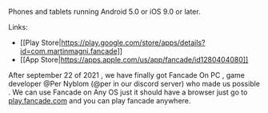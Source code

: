 Phones and tablets running Android 5.0 or iOS 9.0 or later.

Links: 

* [[Play Store|https://play.google.com/store/apps/details?id=com.martinmagni.fancade]]
* [[App Store|https://apps.apple.com/us/app/fancade/id1280404080]]

After september 22 of 2021 , we have finally got Fancade On PC , game developer @Per Nyblom (@per in our discord server) who made us possible . We can use Fancade on Any OS just it should have a browser just go to [play.fancade.com](play.fancade.com) and you can play fancade anywhere.